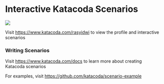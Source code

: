 # Interactive Katacoda Scenarios

[![](http://shields.katacoda.com/katacoda/rasyidwi/count.svg)](https://www.katacoda.com/rasyidwi "Get your profile on Katacoda.com")

Visit https://www.katacoda.com/rasyidwi to view the profile and interactive scenarios

### Writing Scenarios
Visit https://www.katacoda.com/docs to learn more about creating Katacoda scenarios

For examples, visit https://github.com/katacoda/scenario-example
